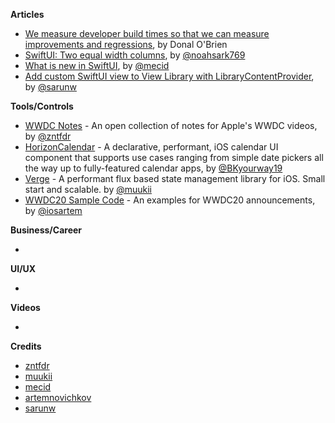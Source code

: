 
**Articles**

* [We measure developer build times so that we can measure improvements and regressions](https://tuist.io/apps-at-scale/2020/06/18/donal/), by Donal O'Brien
* [SwiftUI: Two equal width columns](https://noahgilmore.com/blog/swiftui-two-columns-equal-width/), by [@noahsark769](https://twitter.com/noahsark769)
* [What is new in SwiftUI](https://swiftwithmajid.com/2020/06/23/what-is-new-in-swiftui/), by [@mecid](https://twitter.com/mecid)
* [Add custom SwiftUI view to View Library with LibraryContentProvider](https://sarunw.com/posts/add-custom-swiftui-view-to-view-library/), by [@sarunw](https://twitter.com/sarunw)

**Tools/Controls**

* [WWDC Notes](https://wwdcnotes.com) - An open collection of notes for Apple's WWDC videos, by [@zntfdr](https://twitter.com/twitter)
* [HorizonCalendar](https://github.com/airbnb/HorizonCalendar) - A declarative, performant, iOS calendar UI component that supports use cases ranging from simple date pickers all the way up to fully-featured calendar apps, by [@BKyourway19](https://twitter.com/BKyourway19)
* [Verge](https://vergegroup.github.io/Verge/) - A performant flux based state management library for iOS. Small start and scalable. by [@muukii](https://twitter.com/muukii_app)
* [WWDC20 Sample Code](https://github.com/artemnovichkov/wwdc20-samplecode) - An examples for WWDC20 announcements, by [@iosartem](https://twitter.com/iosartem)

**Business/Career**

*

**UI/UX**

*

**Videos**

*

**Credits**

* [zntfdr](http://github.com/zntfdr)
* [muukii](https://github.com/muukii)
* [mecid](https://github.com/mecid)
* [artemnovichkov](https://github.com/artemnovichkov)
* [sarunw](https://github.com/sarunw)
